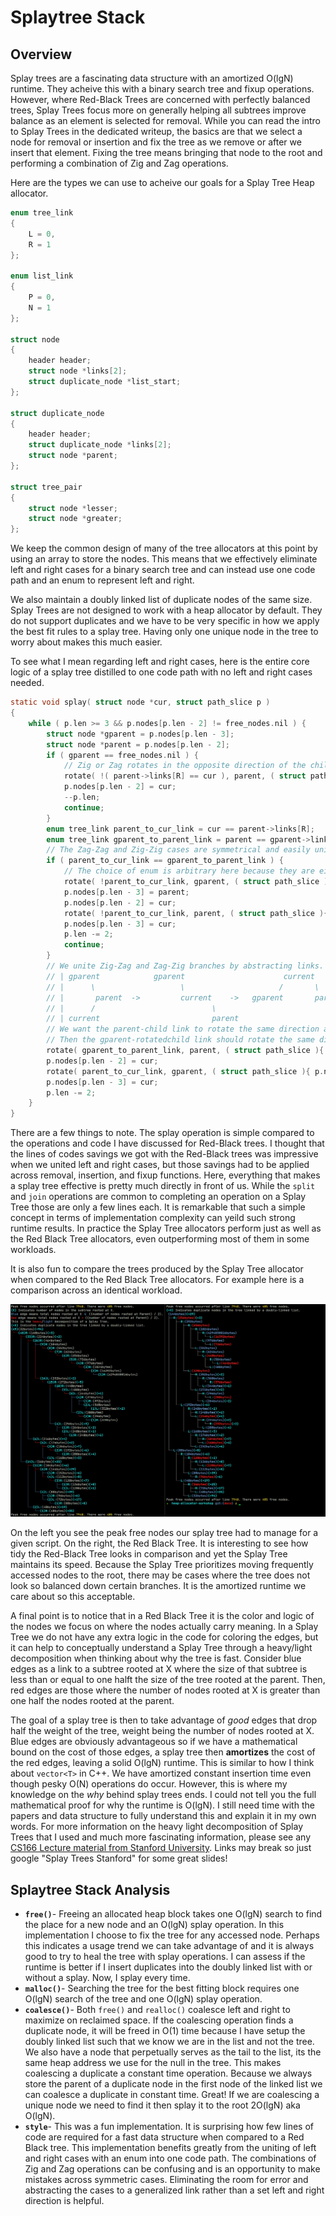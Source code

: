 # Splaytree Stack

## Overview

Splay trees are a fascinating data structure with an amortized O(lgN) runtime. They acheive this with a binary search tree and fixup operations. However, where Red-Black Trees are concerned with perfectly balanced trees, Splay Trees focus more on generally helping all subtrees improve balance as an element is selected for removal. While you can read the intro to Splay Trees in the dedicated writeup, the basics are that we select a node for removal or insertion and fix the tree as we remove or after we insert that element. Fixing the tree means bringing that node to the root and performing a combination of Zig and Zag operations.

Here are the types we can use to acheive our goals for a Splay Tree Heap allocator.

```c
enum tree_link
{
    L = 0,
    R = 1
};

enum list_link
{
    P = 0,
    N = 1
};

struct node
{
    header header;
    struct node *links[2];
    struct duplicate_node *list_start;
};

struct duplicate_node
{
    header header;
    struct duplicate_node *links[2];
    struct node *parent;
};

struct tree_pair
{
    struct node *lesser;
    struct node *greater;
};
```

We keep the common design of many of the tree allocators at this point by using an array to store the nodes. This means that we effectively eliminate left and right cases for a binary search tree and can instead use one code path and an enum to represent left and right. 

We also maintain a doubly linked list of duplicate nodes of the same size. Splay Trees are not designed to work with a heap allocator by default. They do not support duplicates and we have to be very specific in how we apply the best fit rules to a splay tree. Having only one unique node in the tree to worry about makes this much easier.

To see what I mean regarding left and right cases, here is the entire core logic of a splay tree distilled to one code path with no left and right cases needed.

```c
static void splay( struct node *cur, struct path_slice p )
{
    while ( p.len >= 3 && p.nodes[p.len - 2] != free_nodes.nil ) {
        struct node *gparent = p.nodes[p.len - 3];
        struct node *parent = p.nodes[p.len - 2];
        if ( gparent == free_nodes.nil ) {
            // Zig or Zag rotates in the opposite direction of the child relationship.
            rotate( !( parent->links[R] == cur ), parent, ( struct path_slice ){ p.nodes, p.len - 1 } );
            p.nodes[p.len - 2] = cur;
            --p.len;
            continue;
        }
        enum tree_link parent_to_cur_link = cur == parent->links[R];
        enum tree_link gparent_to_parent_link = parent == gparent->links[R];
        // The Zag-Zag and Zig-Zig cases are symmetrical and easily united into a case of a direction and opposite.
        if ( parent_to_cur_link == gparent_to_parent_link ) {
            // The choice of enum is arbitrary here because they are either both L or both R.
            rotate( !parent_to_cur_link, gparent, ( struct path_slice ){ p.nodes, p.len - 2 } );
            p.nodes[p.len - 3] = parent;
            p.nodes[p.len - 2] = cur;
            rotate( !parent_to_cur_link, parent, ( struct path_slice ){ p.nodes, p.len - 2 } );
            p.nodes[p.len - 3] = cur;
            p.len -= 2;
            continue;
        }
        // We unite Zig-Zag and Zag-Zig branches by abstracting links. Here is one of the two symmetric cases.
        // | gparent            gparent                      current       |
        // |      \                   \                     /       \      |
        // |       parent  ->         current    ->   gparent       parent |
        // |      /                          \                             |
        // | current                         parent                        |
        // We want the parent-child link to rotate the same direction as the grandparent-parent link.
        // Then the gparent-rotatedchild link should rotate the same direction as the original parent-child.
        rotate( gparent_to_parent_link, parent, ( struct path_slice ){ p.nodes, p.len - 1 } );
        p.nodes[p.len - 2] = cur;
        rotate( parent_to_cur_link, gparent, ( struct path_slice ){ p.nodes, p.len - 2 } );
        p.nodes[p.len - 3] = cur;
        p.len -= 2;
    }
}
```

There are a few things to note. The splay operation is simple compared to the operations and code I have discussed for Red-Black trees. I thought that the lines of codes savings we got with the Red-Black trees was impressive when we united left and right cases, but those savings had to be applied across removal, insertion, and fixup functions. Here, everything that makes a splay tree effective is pretty much directly in front of us. While the `split` and `join` operations are common to completing an operation on a Splay Tree those are only a few lines each. It is remarkable that such a simple concept in terms of implementation complexity can yeild such strong runtime results. In practice the Splay Tree allocators perform just as well as the Red Black Tree allocators, even outperforming most of them in some workloads.

It is also fun to compare the trees produced by the Splay Tree allocator when compared to the Red Black Tree allocators. For example here is a comparison across an identical workload.

![splay-rb-compare](/images/splay-rb-compare.png)

On the left you see the peak free nodes our splay tree had to manage for a given script. On the right, the Red Black Tree. It is interesting to see how tidy the Red-Black Tree looks in comparison and yet the Splay Tree maintains its speed. Because the Splay Tree prioritizes moving frequently accessed nodes to the root, there may be cases where the tree does not look so balanced down certain branches. It is the amortized runtime we care about so this acceptable.

A final point is to notice that in a Red Black Tree it is the color and logic of the nodes we focus on where the nodes actually carry meaning. In a Splay Tree we do not have any extra logic in the code for coloring the edges, but it can help to conceptually understand a Splay Tree through a heavy/light decomposition when thinking about why the tree is fast. Consider blue edges as a link to a subtree rooted at X where the size of that subtree is less than or equal to one halft the size of the tree rooted at the parent. Then, red edges are those where the number of nodes rooted at X is greater than one half the nodes rooted at the parent. 

The goal of a splay tree is then to take advantage of *good* edges that drop half the weight of the tree, weight being the number of nodes rooted at X. Blue edges are obviously advantageous so if we have a mathematical bound on the cost of those edges, a splay tree then **amortizes** the cost of the red edges, leaving a solid O(lgN) runtime. This is similar to how I think about `vector<T>` in C++. We have amortized constant insertion time even though pesky O(N) operations do occur. However, this is where my knowledge on the *why* behind splay trees ends. I could not tell you the full mathematical proof for why the runtime is O(lgN). I still need time with the papers and data structure to fully understand this and explain it in my own words. For more information on the heavy light decomposition of Splay Trees that I used and much more fascinating information, please see any [CS166 Lecture material from Stanford University](chrome-extension://efaidnbmnnnibpcajpcglclefindmkaj/https://web.stanford.edu/class/cs166/lectures/13/Small13.pdf). Links may break so just google "Splay Trees Stanford" for some great slides!


## Splaytree Stack Analysis

- **`free()`**- Freeing an allocated heap block takes one O(lgN) search to find the place for a new node and an O(lgN) splay operation. In this implementation I choose to fix the tree for any accessed node. Perhaps this indicates a usage trend we can take advantage of and it is always good to try to heal the tree with splay operations. I can assess if the runtime is better if I insert duplicates into the doubly linked list with or without a splay. Now, I splay every time.
- **`malloc()`**- Searching the tree for the best fitting block requires one O(lgN) search of the tree and one O(lgN) splay operation.
- **`coalesce()`**- Both `free()` and `realloc()` coalesce left and right to maximize on reclaimed space. If the coalescing operation finds a duplicate node, it will be freed in O(1) time because I have setup the doubly linked list such that we know we are in the list and not the tree. We also have a node that perpetually serves as the tail to the list, its the same heap address we use for the null in the tree. This makes coalescing a duplicate a constant time operation. Because we always store the parent of a duplicate node in the first node of the linked list we can coalesce a duplicate in constant time. Great! If we are coalescing a unique node we need to find it then splay it to the root 2O(lgN) aka O(lgN).
- **`style`**- This was a fun implementation. It is surprising how few lines of code are required for a fast data structure when compared to a Red Black tree. This implementation benefits greatly from the uniting of left and right cases with an enum into one code path. The combinations of Zig and Zag operations can be confusing and is an opportunity to make mistakes across symmetric cases. Eliminating the room for error and abstracting the cases to a generalized link rather than a set left and right direction is helpful.


